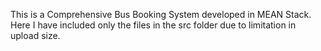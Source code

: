 This is a Comprehensive Bus Booking System developed in MEAN Stack. Here I have included only the files in the src folder due to limitation in upload size.
